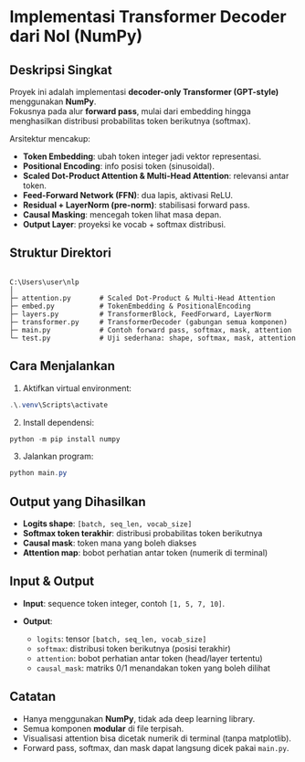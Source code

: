 # Implementasi Transformer Decoder dari Nol (NumPy)

## Deskripsi Singkat
Proyek ini adalah implementasi **decoder-only Transformer (GPT-style)** menggunakan **NumPy**.  
Fokusnya pada alur **forward pass**, mulai dari embedding hingga menghasilkan distribusi probabilitas token berikutnya (softmax).  

Arsitektur mencakup:
- **Token Embedding**: ubah token integer jadi vektor representasi.
- **Positional Encoding**: info posisi token (sinusoidal).
- **Scaled Dot-Product Attention & Multi-Head Attention**: relevansi antar token.
- **Feed-Forward Network (FFN)**: dua lapis, aktivasi ReLU.
- **Residual + LayerNorm (pre-norm)**: stabilisasi forward pass.
- **Causal Masking**: mencegah token lihat masa depan.
- **Output Layer**: proyeksi ke vocab + softmax distribusi.

## Struktur Direktori

```

C:\Users\user\nlp
│
├─ attention.py       # Scaled Dot-Product & Multi-Head Attention
├─ embed.py           # TokenEmbedding & PositionalEncoding
├─ layers.py          # TransformerBlock, FeedForward, LayerNorm
├─ transformer.py     # TransformerDecoder (gabungan semua komponen)
├─ main.py            # Contoh forward pass, softmax, mask, attention
└─ test.py            # Uji sederhana: shape, softmax, mask, attention

````

## Cara Menjalankan

1. Aktifkan virtual environment:
```powershell
.\.venv\Scripts\activate
````

2. Install dependensi:

```powershell
python -m pip install numpy
```

3. Jalankan program:

```powershell
python main.py
```

## Output yang Dihasilkan

* **Logits shape**: `[batch, seq_len, vocab_size]`
* **Softmax token terakhir**: distribusi probabilitas token berikutnya
* **Causal mask**: token mana yang boleh diakses
* **Attention map**: bobot perhatian antar token (numerik di terminal)

## Input & Output

* **Input**: sequence token integer, contoh `[1, 5, 7, 10]`.
* **Output**:

  * `logits`: tensor `[batch, seq_len, vocab_size]`
  * `softmax`: distribusi token berikutnya (posisi terakhir)
  * `attention`: bobot perhatian antar token (head/layer tertentu)
  * `causal_mask`: matriks 0/1 menandakan token yang boleh dilihat

## Catatan

* Hanya menggunakan **NumPy**, tidak ada deep learning library.
* Semua komponen **modular** di file terpisah.
* Visualisasi attention bisa dicetak numerik di terminal (tanpa matplotlib).
* Forward pass, softmax, dan mask dapat langsung dicek pakai `main.py`.
